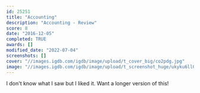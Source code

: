 ```yaml
---
id: 25251
title: "Accounting"
description: "Accounting - Review"
score: 8
date: "2016-12-05"
completed: TRUE
awards: []
modified_date: "2022-07-04"
screenshots: []
cover: "//images.igdb.com/igdb/image/upload/t_cover_big/co2pdg.jpg"
image: "//images.igdb.com/igdb/image/upload/t_screenshot_huge/ukyku6ll07ljbedxkpjx.jpg"
---
```

I don't know what I saw but I liked it. Want a longer version of this!